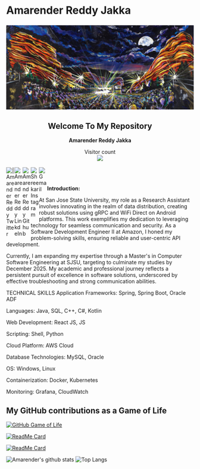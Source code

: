 # Amarender Reddy Jakka
###  

<p align="center">

 
 <img src="https://github.com/Skillz619/Skillz619/blob/master/RedRocks-Shreek.jpeg" alt="Hello world">

 
 <h2 align="center">Welcome To My Repository</h2>
 <p align="center"><b>Amarender Reddy Jakka</b> </p>
</p>





<p align="center"> 
  Visitor count<br>
  <img src="https://profile-counter.glitch.me/JAReddy/count.svg" />
</p>



<a href="https://x.com/imAmar_chinnu">
<img align="left" alt=" |Amarender Reddy Twitter" width="22px" src="https://img.icons8.com/color/48/000000/twitter-squared.png"/>
</a>

<a href="https://www.linkedin.com/in/amarenderreddy/">
<img align="left" alt="Amarender Reddy LinkdeIn" width="22px" src="https://img.icons8.com/color/48/000000/linkedin.png"/>
</a>

<a href="https://github.com/JAReddy">
<img align="left" alt="Amarender Reddy  Github " width="22px" src="https://img.icons8.com/nolan/64/github.png"/>
</a>

<a href="https://www.instagram.com/amarender__reddy/">
<img align="left" alt="Shreekar Instagram" width="22px" src="https://img.icons8.com/fluency/48/000000/instagram-new.png"/>
</a>

<a href="mailto:amarenderreddyjakka@gmail.com?Subject=Reaching%20out%20for%20connection!">
<img align="left" alt="Gmail" width="22px" src="https://img.icons8.com/color/48/000000/gmail-new.png"/>

</a>

<br >
<br />

**Introduction:**

At San Jose State University, my role as a Research Assistant involves innovating in the realm of data distribution, creating robust solutions using gRPC and WiFi Direct on Android platforms. This work exemplifies my dedication to leveraging technology for seamless communication and security. As a Software Development Engineer II at Amazon, I honed my problem-solving skills, ensuring reliable and user-centric API development.

Currently, I am expanding my expertise through a Master's in Computer Software Engineering at SJSU, targeting to culminate my studies by December 2025. My academic and professional journey reflects a persistent pursuit of excellence in software solutions, underscored by effective troubleshooting and strong communication abilities.

TECHNICAL SKILLS
Application Frameworks: Spring, Spring Boot, Oracle ADF

Languages: Java, SQL, C++, C#, Kotlin

Web Development: React JS, JS

Scripting: Shell, Python			

Cloud Platform: AWS Cloud				

Database Technologies:  MySQL, Oracle

OS: Windows, Linux				

Containerization: Docker, Kubernetes		

Monitoring: Grafana, CloudWatch
		



## My GitHub contributions as a Game of Life
[![GitHub Game of Life](https://github4life.herokuapp.com/JAReddy.gif)](https://github4life.herokuapp.com/JAReddy)



[![ReadMe Card](https://github-readme-stats.vercel.app/api/pin/?username=JAReddy&repo=CMPE138-MVPPredictor&theme=tokyonight)]([https://github.com/JAReddy/CMPE138-MVPPredictor](https://github.com/Skillz619/CMPE138-MVPPredictor))

[![ReadMe Card](https://github-readme-stats.vercel.app/api/pin/?username=Skillz619&repo=CMPE138-MVPPredictor&theme=tokyonight)]([https://github.com/Skillz619/CMPE138-MVPPredictor]([https://github.com/Skillz619/AWS-Jenkins-Sonarqube-Docker](https://github.com/Skillz619/CMPE138-MVPPredictor)))



![Amarender's github stats](https://github-readme-stats.vercel.app/api?username=Skillz619&show_icons=true&theme=tokyonight)
![Top Langs](https://github-readme-stats.vercel.app/api/top-langs/?username=JAReddy&theme=tokyonight)
